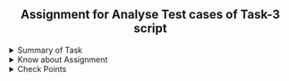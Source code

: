 <h2 align="center">Assignment for Analyse Test cases of Task-3 script</h2> 
<details>
  <summary> Summary of Task </summary>
  <ul>
    <br>
    <li> Create a Script to analyse Test cases of the Task-3 script to assure reliability</li>
  </ul>
</details>

<details>
  <summary> Know about Assignment </summary>
  <ul>
    <br>
    <li> Create a Script to analyse Test cases of the Task-3 </li>
    <li> Script should be also run  on others person linux machine. </li>
    <li> Check CSV files successfully download or not. </li>
    <li> Check CSV files successfully rename or not. </li>
    <li> Check after adding any column required output change or not. </li>
    <li> Check after adding any row required output change or not.  </li>
    <li> Check all Logs successfully genrated in  log file or not .  </li>
    <li> Check all desired output(name, average,sum)  match or not. </li>
  </ul>
</details>

<details>
  <summary> Check Points </summary>
  
  |Test Cases|Check Points|Remarks|Pass|Fail|
   |:----:|:----:|:----:|:----:|:----:|
   |1|Script should be also run  on others person linux machine.|--|--|--|
   |2|Check CSV files successfully download or not.|--|--|--|
   |3|Check CSV files successfully rename or not.|--|--|--|
   |4|Check after adding any column required output change or not.|--|--|--|
   |5|Check all Logs successfully genrated in  log file or not .|--|--|--|
   |6|Check all desired output(name, average,sum)  match or not.|--|--|--|
   |7|Check links validatation of both files. |--|--|--|
   |8|Check auto multiplication working or not in sum column.|--|--|--|
   |9|Check data diretory sucessfully created or not.|--|--|--|
   
  
</details>
